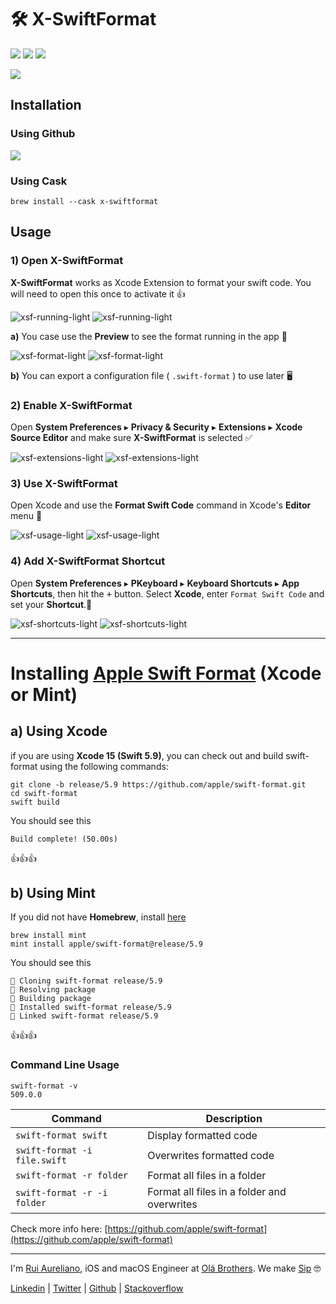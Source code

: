 # 🛠 X-SwiftFormat

[![](https://img.shields.io/badge/MIT-License-0f73b4.svg)](./LICENSE.md) [![](https://img.shields.io/badge/swift-5.9-0f73b4.svg)](https://swift.org/blog/swift-5.9-released/) [![](https://img.shields.io/badge/docs-2.0-0f73b4.svg)](./DOCS.md)

![](./assets/readme/xsf-header.png)

## Installation

### Using Github

[![](https://img.shields.io/badge/Download-2.0-0f73b4.svg?logo=github)](https://github.com/ruiaureliano/X-SwiftFormat/releases/download/2.0/x-swiftformat_2.0.zip)

### Using Cask

`brew install --cask x-swiftformat`

## Usage

### 1) Open X-SwiftFormat

**X-SwiftFormat** works as Xcode Extension to format your swift code. You will need to open this once to activate it 👍

![xsf-running-light](./assets/readme/xsf-running-light.png#gh-light-mode-only)
![xsf-running-light](./assets/readme/xsf-running-dark.png#gh-dark-mode-only)

**a)** You case use the **Preview** to see the format running in the app 💪

![xsf-format-light](./assets/readme/xsf-format-light.png#gh-light-mode-only)
![xsf-format-light](./assets/readme/xsf-format-dark.png#gh-dark-mode-only)

**b)** You can export a configuration file ( `.swift-format` ) to use later 🖥

### 2) Enable X-SwiftFormat

Open **System Preferences** ▸ **Privacy & Security** ▸ **Extensions** ▸ **Xcode Source Editor** and make sure **X-SwiftFormat** is selected ✅

![xsf-extensions-light](./assets/readme/xsf-extensions-light.png#gh-light-mode-only)
![xsf-extensions-light](./assets/readme/xsf-extensions-dark.png#gh-dark-mode-only)

### 3) Use X-SwiftFormat

Open Xcode and use the **Format Swift Code** command in Xcode's **Editor** menu 🚀

![xsf-usage-light](./assets/readme/xsf-usage-light.png#gh-light-mode-only)
![xsf-usage-light](./assets/readme/xsf-usage-dark.png#gh-dark-mode-only)

### 4) Add X-SwiftFormat Shortcut

Open **System Preferences** ▸ **PKeyboard** ▸ **Keyboard Shortcuts** ▸ **App Shortcuts**, then hit the <kbd>+</kbd> button. Select **Xcode**, enter `Format Swift Code` and set your **Shortcut**.👏

![xsf-shortcuts-light](./assets/readme/xsf-shortcuts-light.png#gh-light-mode-only)
![xsf-shortcuts-light](./assets/readme/xsf-shortcuts-dark.png#gh-dark-mode-only)

---

# Installing [Apple Swift Format](https://github.com/apple/swift-format) (Xcode or Mint)

## a) Using Xcode

if you are using **Xcode 15 (Swift 5.9)**, you can check out and build swift-format using the following commands:

```
git clone -b release/5.9 https://github.com/apple/swift-format.git
cd swift-format
swift build
```

You should see this

```
Build complete! (50.00s)
```

👍👍👍

## b) Using Mint

If you did not have **Homebrew**, install [here](https://brew.sh)

```
brew install mint
mint install apple/swift-format@release/5.9
```

You should see this

```
🌱 Cloning swift-format release/5.9
🌱 Resolving package
🌱 Building package
🌱 Installed swift-format release/5.9
🌱 Linked swift-format release/5.9
```

👍👍👍

### Command Line Usage

```
swift-format -v
509.0.0
```

| Command                      | Description                                 |
| ---------------------------- | ------------------------------------------- |
| `swift-format swift`         | Display formatted code                      |
| `swift-format -i file.swift` | Overwrites formatted code                   |
| `swift-format -r folder`     | Format all files in a folder                |
| `swift-format -r -i folder`  | Format all files in a folder and overwrites |

Check more info here: [https://github.com/apple/swift-format](https://github.com/apple/swift-format)

---

I'm [Rui Aureliano](http://ruiaureliano.com), iOS and macOS Engineer at [Olá Brothers](https://theolabrothers.com). We make [Sip](https://sipapp.io) 🤓

[Linkedin](https://www.linkedin.com/in/ruiaureliano) | [Twitter](https://twitter.com/ruiaureliano) | [Github](https://github.com/ruiaureliano) | [Stackoverflow](https://stackoverflow.com/users/881095/ruiaureliano)
